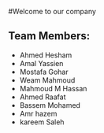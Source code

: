 #Welcome to our company
## Team Members:
* Ahmed Hesham
* Amal Yassien
* Mostafa Gohar
* Weam Mahmoud
* Mahmoud M Hassan
* Ahmed Raafat
* Bassem Mohamed
* Amr hazem
* kareem Saleh
